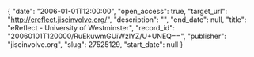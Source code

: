 {
  "date": "2006-01-01T12:00:00", 
  "open_access": true, 
  "target_url": "http://ereflect.jiscinvolve.org/", 
  "description": "", 
  "end_date": null, 
  "title": "eReflect - University of Westminster", 
  "record_id": "20060101T120000/RuEkuwmGUiWzlYZ/U+UNEQ==", 
  "publisher": "jiscinvolve.org", 
  "slug": 27525129, 
  "start_date": null
}

